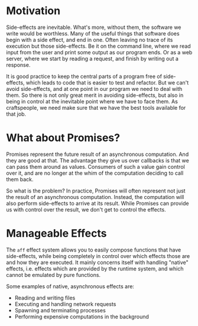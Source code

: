 # Motivation

Side-effects are inevitable. What's more, without them, the software we write would be worthless. Many of the useful things that software does begin with a side effect, and end in one. Often leaving no trace of its execution but those side-effects. Be it on the command line, where we read input from the user and print some output as our program ends. Or as a web server, where we start by reading a request, and finish by writing out a response.

It is good practice to keep the central parts of a program free of side-effects, which leads to code that is easier to test and refactor. But we can't avoid side-effects, and at one point in our program we need to deal with them. So there is not only great merit in avoiding side-effects, but also in being in control at the inevitable point where we have to face them. As craftspeople, we need make sure that we have the best tools available for that job.

# What about Promises?

Promises represent the future result of an asynchronous computation. And they are good at that. The advantage they give us over callbacks is that we can pass them around as values. Consumers of such a value gain control over it, and are no longer at the whim of the computation deciding to call them back.

So what is the problem? In practice, Promises will often represent not just the result of an asynchronous computation. Instead, the computation will also perform side-effects to arrive at its result. While Promises can provide us with control over the result, we don't get to control the effects.


# Manageable Effects

The `aff` effect system allows you to easily compose functions that have side-effects, while being completely in control over which effects those are and how they are executed. It mainly concerns itself with handling "native" effects, i.e. effects which are provided by the runtime system, and which cannot be emulated by pure functions.

Some examples of native, asynchronous effects are:

- Reading and writing files
- Executing and handling network requests
- Spawning and terminating processes
- Performing expensive computations in the background
